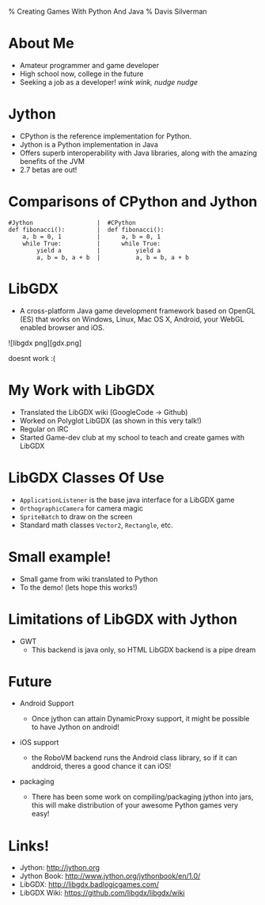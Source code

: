 % Creating Games With Python And Java
% Davis Silverman



About Me
==================

* Amateur programmer and game developer
* High school now, college in the future
* Seeking a job as a developer! *wink wink, nudge nudge*

Jython
======

* CPython is the reference implementation for Python.
* Jython is a Python implementation in Java
* Offers superb interoperability with Java libraries, along with the amazing benefits of the JVM
* 2.7 betas are out!

Comparisons of CPython and Jython
=================================

```
#Jython                  |  #CPython
def fibonacci():         |  def fibonacci():
    a, b = 0, 1          |      a, b = 0, 1  
    while True:          |      while True:
        yield a          |          yield a
        a, b = b, a + b  |          a, b = b, a + b
```



LibGDX
======

* A cross-platform Java game development framework based on OpenGL (ES) that works on Windows, Linux, Mac OS X, Android, your WebGL enabled browser and iOS.


![libgdx png][gdx.png]

doesnt work :(

My Work with LibGDX
===================

* Translated the LibGDX wiki (GoogleCode -> Github)
* Worked on Polyglot LibGDX (as shown in this very talk!)
* Regular on IRC
* Started Game-dev club at my school to teach and create games with LibGDX


LibGDX Classes Of Use
=====================

* `ApplicationListener` is the base java interface for a LibGDX game
* `OrthographicCamera` for camera magic
* `SpriteBatch` to draw on the screen
* Standard math classes `Vector2`, `Rectangle`, etc.


Small example!
==============

* Small game from wiki translated to Python
* To the demo! (lets hope this works!)


Limitations of LibGDX with Jython
=================================

* GWT
   * This backend is java only, so HTML LibGDX backend is a pipe dream


Future
======

* Android Support
   * Once jython can attain DynamicProxy support, it might be possible to have Jython on android!

* iOS support
    * the RoboVM backend runs the Android class library, so if it can anddroid, theres a good chance it can iOS!

* packaging
    * There has been some work on compiling/packaging jython into jars, this will make distribution of your awesome Python games very easy!


   

Links!
======

* Jython: http://jython.org
* Jython Book: http://www.jython.org/jythonbook/en/1.0/
* LibGDX: http://libgdx.badlogicgames.com/
* LibGDX Wiki: https://github.com/libgdx/libgdx/wiki







